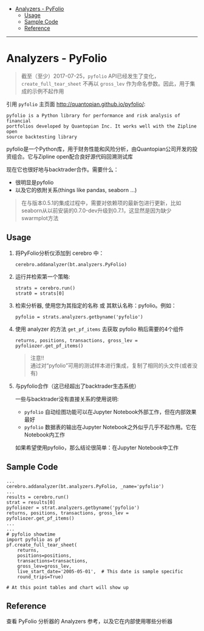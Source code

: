 - [Analyzers - PyFolio](#analyzers---pyfolio)
  - [Usage](#usage)
  - [Sample Code](#sample-code)
  - [Reference](#reference)

-------------------------------------------------------------------
# Analyzers - PyFolio
>截至（至少）2017-07-25，`pyfolio` API已经发生了变化， `create_full_tear_sheet` 不再以 `gross_lev` 作为命名参数。因此，用于集成的示例不起作用

引用 `pyfolio` 主页面 http://quantopian.github.io/pyfolio/:
```
pyfolio is a Python library for performance and risk analysis of financial
portfolios developed by Quantopian Inc. It works well with the Zipline open
source backtesting library
```
pyfolio是一个Python库，用于财务性能和风险分析，由Quantopian公司开发的投资组合。它与Zipline open配合良好源代码回溯测试库

现在它也很好地与backtrader合作。需要什么：
* 很明显是pyfolio
* 以及它的依附关系(things like pandas, seaborn …)

>在与版本0.5.1的集成过程中，需要对依赖项的最新包进行更新，比如seaborn从以前安装的0.7.0-dev升级到0.7.1，这显然是因为缺少swarmplot方法

## Usage
1. 将PyFolio分析仪添加到 cerebro 中：
    ```
    cerebro.addanalyzer(bt.analyzers.PyFolio)
    ```
2. 运行并检索第一个策略:
    ```
    strats = cerebro.run()
    strat0 = strats[0]
    ```
3. 检索分析器, 使用您为其指定的名称 或 其默认名称：pyfolio。例如：
    ```
    pyfolio = strats.analyzers.getbyname('pyfolio')
    ```
4. 使用 analyzer 的方法 `get_pf_items` 去获取 pyfolio 稍后需要的4个组件 
    ```
    returns, positions, transactions, gross_lev = pyfoliozer.get_pf_items()
    ```
    > 注意!!    
    > 通过对“pyfolio”可用的测试样本进行集成，复制了相同的头文件(或者没有)
5. 与pyfolio合作（这已经超出了backtrader生态系统）  
    
    一些与backtrader没有直接关系的使用说明:
    
    * `pyfolio` 自动绘图功能可以在Jupyter Notebook外部工作，但在内部效果最好
    * `pyfolio` 数据表的输出在Jupyter Notebook之外似乎几乎不起作用。它在Notebook内工作
    
    如果希望使用pyfolio，那么结论很简单：在Jupyter Notebook中工作

## Sample Code
```
...
cerebro.addanalyzer(bt.analyzers.PyFolio, _name='pyfolio')
...
results = cerebro.run()
strat = results[0]
pyfoliozer = strat.analyzers.getbyname('pyfolio')
returns, positions, transactions, gross_lev = pyfoliozer.get_pf_items()
...
...
# pyfolio showtime
import pyfolio as pf
pf.create_full_tear_sheet(
    returns,
    positions=positions,
    transactions=transactions,
    gross_lev=gross_lev,
    live_start_date='2005-05-01',  # This date is sample specific
    round_trips=True)

# At this point tables and chart will show up
```

## Reference
查看 PyFolio 分析器的 Analyzers 参考，以及它在内部使用哪些分析器